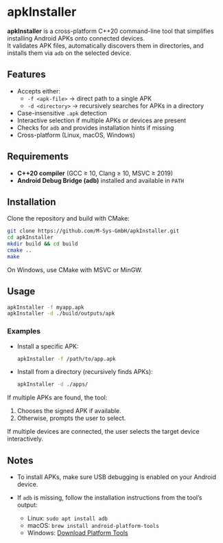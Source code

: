 ﻿# apkInstaller

**apkInstaller** is a cross-platform C++20 command-line tool that simplifies installing Android APKs onto connected devices.  
It validates APK files, automatically discovers them in directories, and installs them via `adb` on the selected device.

## Features
- Accepts either:
  - `-f <apk-file>` → direct path to a single APK  
  - `-d <directory>` → recursively searches for APKs in a directory
- Case-insensitive `.apk` detection
- Interactive selection if multiple APKs or devices are present
- Checks for `adb` and provides installation hints if missing
- Cross-platform (Linux, macOS, Windows)

## Requirements
- **C++20 compiler** (GCC ≥ 10, Clang ≥ 10, MSVC ≥ 2019)
- **Android Debug Bridge (adb)** installed and available in `PATH`

## Installation
Clone the repository and build with CMake:

```bash
git clone https://github.com/M-Sys-GmbH/apkInstaller.git
cd apkInstaller
mkdir build && cd build
cmake ..
make
````

On Windows, use CMake with MSVC or MinGW.

## Usage

```bash
apkInstaller -f myapp.apk
apkInstaller -d ./build/outputs/apk
```

### Examples

* Install a specific APK:

  ```bash
  apkInstaller -f /path/to/app.apk
  ```
* Install from a directory (recursively finds APKs):

  ```bash
  apkInstaller -d ./apps/
  ```

If multiple APKs are found, the tool:

1. Chooses the signed APK if available.
2. Otherwise, prompts the user to select.

If multiple devices are connected, the user selects the target device interactively.

## Notes

* To install APKs, make sure USB debugging is enabled on your Android device.
* If `adb` is missing, follow the installation instructions from the tool’s output:

  * Linux: `sudo apt install adb`
  * macOS: `brew install android-platform-tools`
  * Windows: [Download Platform Tools](https://developer.android.com/studio/releases/platform-tools)

